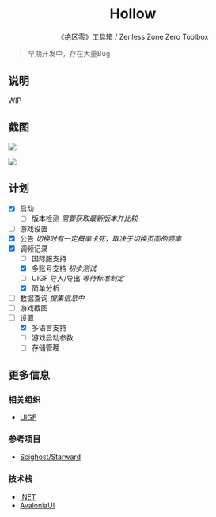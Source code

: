 
<h1 align="center">Hollow</h1>
<p align="center">《绝区零》工具箱 / Zenless Zone Zero Toolbox</p>

> 早期开发中，存在大量Bug

## 说明

WIP

## 截图
![](https://i.ibb.co/1J9XSc4/1.webp)

![](https://i.ibb.co/6rZqqSm/2.webp)

## 计划
- [x] 启动
  - [ ] 版本检测 *需要获取最新版本并比较*
- [ ] 游戏设置
- [x] 公告 *切换时有一定概率卡死，取决于切换页面的频率*
- [x] 调频记录
  - [ ] 国际服支持
  - [x] 多账号支持 *初步测试*
  - [ ] UIGF 导入/导出 *等待标准制定*
  - [x] 简单分析
- [ ] 数据查询 *搜集信息中*
- [ ] 游戏截图
- [ ] 设置
  - [x] 多语言支持
  - [ ] 游戏启动参数
  - [ ] 存储管理

## 更多信息

### 相关组织
- [UIGF](https://uigf.org/)

### 参考项目
- [Scighost/Starward](https://github.com/Scighost/Starward)

### 技术栈
- [.NET](https://dotnet.microsoft.com/)
- [AvaloniaUI](https://avaloniaui.net/)
